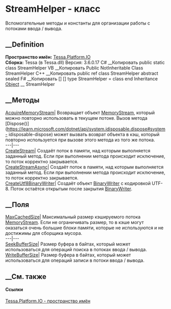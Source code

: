 # StreamHelper - класс
Вспомогательные методы и константы для организации работы с потоками ввода /
вывода.
## __Definition
 **Пространство имён:** [Tessa.Platform.IO](N_Tessa_Platform_IO.htm)  
 **Сборка:** Tessa (в Tessa.dll) Версия: 3.6.0.17
C# __Копировать
     public static class StreamHelper
VB __Копировать
     Public NotInheritable Class StreamHelper
C++ __Копировать
     public ref class StreamHelper abstract sealed
F# __Копировать
     [<AbstractClassAttribute>]
    [<SealedAttribute>]
    type StreamHelper = class end
Inheritance
    [Object](https://learn.microsoft.com/dotnet/api/system.object) __ StreamHelper
##  __Методы
[AcquireMemoryStream](M_Tessa_Platform_IO_StreamHelper_AcquireMemoryStream.htm)|
Возвращает объект
[MemoryStream](https://learn.microsoft.com/dotnet/api/system.io.memorystream),
который можно повторно использовать в текущем потоке. Вызов метода
[Dispose()](https://learn.microsoft.com/dotnet/api/system.idisposable.dispose#system-
idisposable-dispose) может вызвать возврат объекта в кэш, который повторно
используется при вызове этого метода из того же потока.  
---|---  
[CreateStream](M_Tessa_Platform_IO_StreamHelper_CreateStream.htm)|  Создаёт
поток в памяти, над которым выполняется заданный метод. Если при выполнении
метода происходит исключение, то поток корректно закрывается.  
[CreateStreamAsync](M_Tessa_Platform_IO_StreamHelper_CreateStreamAsync.htm)|
Создаёт поток в памяти, над которым выполняется заданный метод. Если при
выполнении метода происходит исключение, то поток корректно закрывается.  
[CreateUtf8BinaryWriter](M_Tessa_Platform_IO_StreamHelper_CreateUtf8BinaryWriter.htm)|
Создаёт объект
[BinaryWriter](https://learn.microsoft.com/dotnet/api/system.io.binarywriter)
с кодировкой UTF-8. Поток остаётся открытым после закрытия
[BinaryWriter](https://learn.microsoft.com/dotnet/api/system.io.binarywriter).  
## __Поля
[MaxCachedSize](F_Tessa_Platform_IO_StreamHelper_MaxCachedSize.htm)|
Максимальный размер кэшируемого потока
[MemoryStream](https://learn.microsoft.com/dotnet/api/system.io.memorystream).
Если не ограничивать размер, то в кэше могут оказаться очень большие блоки
памяти, которые не используются и не достижимы для сборщика мусора.  
---|---  
[SeekBufferSize](F_Tessa_Platform_IO_StreamHelper_SeekBufferSize.htm)|  Размер
буфера в байтах, который может использоваться для операций поиска в потоках
ввода / вывода.  
[WriteBufferSize](F_Tessa_Platform_IO_StreamHelper_WriteBufferSize.htm)|
Размер буфера в байтах, который может использоваться для операций записи в
потоки ввода / вывода.  
## __См. также
#### Ссылки
[Tessa.Platform.IO - пространство имён](N_Tessa_Platform_IO.htm)
